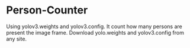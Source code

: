 # Person-Counter

Using yolov3.weights and yolov3.config.
It count how many persons are present the image frame.
Download yolo.weights and yolov3.config from any site.
